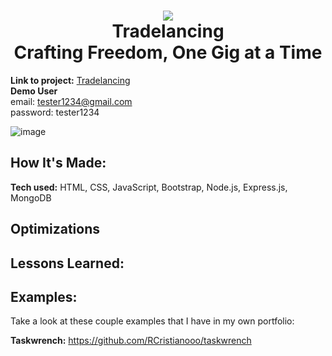 <h1 align="center">
  <img src="https://github.com/RCristianooo/Tradelancing/assets/114029162/6249faa1-8533-4ac8-8ddb-3bf2246cbd6d" /><br/>
  Tradelancing <br>
  Crafting Freedom, One Gig at a Time
</h1>

**Link to project:** [Tradelancing](https://tradelancing.up.railway.app) <br>
**Demo User** <br>
email: tester1234@gmail.com <br>
password: tester1234

![image](https://github.com/RCristianooo/Tradelancing/assets/114029162/c9f55314-31f3-4bc0-a261-48b4cfdf245c)


## How It's Made:

**Tech used:** HTML, CSS, JavaScript, Bootstrap, Node.js, Express.js, MongoDB



## Optimizations


## Lessons Learned:

## Examples:
Take a look at these couple examples that I have in my own portfolio:

**Taskwrench:** https://github.com/RCristianooo/taskwrench
